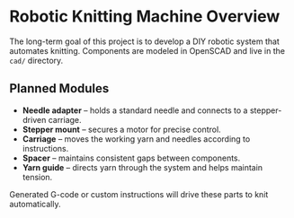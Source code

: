 # Robotic Knitting Machine Overview

The long-term goal of this project is to develop a DIY robotic system that automates knitting. Components are modeled in OpenSCAD and live in the `cad/` directory.

## Planned Modules
- **Needle adapter** – holds a standard needle and connects to a stepper-driven carriage.
- **Stepper mount** – secures a motor for precise control.
- **Carriage** – moves the working yarn and needles according to instructions.
- **Spacer** – maintains consistent gaps between components.
- **Yarn guide** – directs yarn through the system and helps maintain tension.

Generated G-code or custom instructions will drive these parts to knit automatically.
